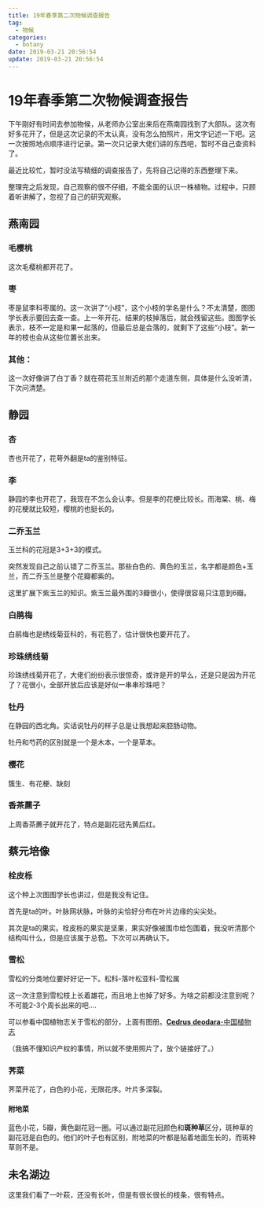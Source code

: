 ```yaml
---
title: 19年春季第二次物候调查报告
tag:
  - 物候
categories:
  - botany
date: 2019-03-21 20:56:54
update: 2019-03-21 20:56:54
---
```



# 19年春季第二次物候调查报告

下午刚好有时间去参加物候，从老师办公室出来后在燕南园找到了大部队。这次有好多花开了，但是这次记录的不太认真，没有怎么拍照片，用文字记述一下吧。这一次按照地点顺序进行记录。第一次只记录大佬们讲的东西吧，暂时不自己查资料了。

最近比较忙，暂时没法写精细的调查报告了，先将自己记得的东西整理下来。

整理完之后发现，自己观察的很不仔细，不能全面的认识一株植物。过程中，只顾着听讲解了，忽视了自己的研究观察。

<!-- more -->

## 燕南园

### 毛樱桃

这次毛樱桃都开花了。

### 枣

枣是鼠李科枣属的。这一次讲了“小枝”，这个小枝的学名是什么？不太清楚，图图学长表示要回去查一查。上一年开花、结果的枝掉落后，就会残留这些。图图学长表示，枝不一定是和果一起落的，但最后总是会落的，就剩下了这些“小枝”。新一年的枝也会从这些位置长出来。

### 其他：

这一次好像讲了白丁香？就在荷花玉兰附近的那个走道东侧，具体是什么没听清，下次问清楚。

## 静园

### 杏

杏也开花了，花萼外翻是ta的鉴别特征。

### 李

静园的李也开花了，我现在不怎么会认李。但是李的花梗比较长。而海棠、桃、梅的花梗就比较短，樱桃的也挺长的。

### 二乔玉兰

玉兰科的花冠是3+3+3的模式。

突然发现自己之前认错了二乔玉兰。那些白色的、黄色的玉兰，名字都是颜色+玉兰，而二乔玉兰是整个花瓣都紫的。

这里扩展下紫玉兰的知识。紫玉兰最外围的3瓣很小，使得很容易只注意到6瓣。

### 白鹃梅

白鹃梅也是绣线菊亚科的，有花苞了，估计很快也要开花了。

### 珍珠绣线菊

珍珠绣线菊开花了，大佬们纷纷表示很惊奇，或许是开的早么，还是只是因为开花了？花很小，全部开放后应该是好似一串串珍珠吧？

### 牡丹

在静园的西北角。实话说牡丹的样子总是让我想起来腔肠动物。

牡丹和芍药的区别就是一个是木本，一个是草本。

### 樱花

簇生、有花梗、缺刻

### 香茶藨子

上周香茶藨子就开花了，特点是副花冠先黄后红。

## 蔡元培像

### 栓皮栎

这个种上次图图学长也讲过，但是我没有记住。

首先是ta的叶。叶脉网状脉，叶脉的尖恰好分布在叶片边缘的尖尖处。

其次是ta的果实。栓皮栎的果实是坚果，果实好像被围巾给包围着，我没听清那个结构叫什么，但是应该属于总苞。下次可以再确认下。

### 雪松

雪松的分类地位要好好记一下。松科-落叶松亚科-雪松属

这一次注意到雪松枝上长着雄花，而且地上也掉了好多。为啥之前都没注意到呢？不可能2-3个周长出来的吧....

可以参看中国植物志关于雪松的部分，上面有图册。[**Cedrus** **deodara**-中国植物志](http://frps.iplant.cn/frps?id=%E9%9B%AA%E6%9D%BE)

（我搞不懂知识产权的事情，所以就不使用照片了，放个链接好了。）

### 荠菜

荠菜开花了，白色的小花，无限花序。叶片多深裂。

#### 附地菜

蓝色小花，5瓣，黄色副花冠一圈。可以通过副花冠颜色和**斑种草**区分，斑种草的副花冠是白色的。他们的叶子也有区别，附地菜的叶都是贴着地面生长的，而斑种草则不是。

## 未名湖边

这里我们看了一叶萩，还没有长叶，但是有很长很长的枝条，很有特点。